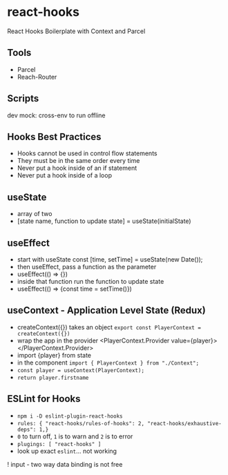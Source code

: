 # react-hooks

React Hooks Boilerplate with Context and Parcel

## Tools

-   Parcel
-   Reach-Router

## Scripts

dev mock: cross-env to run offline

## Hooks Best Practices

-   Hooks cannot be used in control flow statements
-   They must be in the same order every time
-   Never put a hook inside of an if statement
-   Never put a hook inside of a loop

## useState

-   array of two
-   [state name, function to update state] = useState(initialState)

## useEffect

-   start with useState const [time, setTime] = useState(new Date());
-   then useEffect, pass a function as the parameter
-   useEffect(() => {})
-   inside that function run the function to update state
-   useEffect(() => {const time = setTime()})

## useContext - Application Level State (Redux)

-   createContext({}) takes an object `export const PlayerContext = createContext({})`
-   wrap the app in the provider <PlayerContext.Provider value={player}><One /></PlayerContext.Provider>
-   import {player} from state
-   in the component `import { PlayerContext } from "./Context";`
-   `const player = useContext(PlayerContext);`
-   `return player.firstname`

## ESLint for Hooks

-   `npm i -D eslint-plugin-react-hooks`
-   `rules: { "react-hooks/rules-of-hooks": 2, "react-hooks/exhaustive-deps": 1,}`
-   `0` to turn off, `1` is to warn and `2` is to error
-   `plugings: [ "react-hooks" ]`
-   look up exact `eslint`... not working

! input - two way data binding is not free
